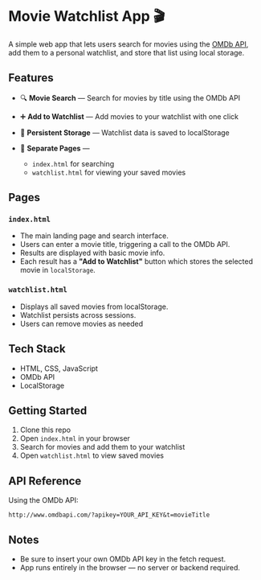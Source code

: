 # Movie Watchlist App 🎬

A simple web app that lets users search for movies using the [OMDb API](http://www.omdbapi.com/), add them to a personal watchlist, and store that list using local storage. 

## Features

* 🔍 **Movie Search** — Search for movies by title using the OMDb API
* ➕ **Add to Watchlist** — Add movies to your watchlist with one click
* 📂 **Persistent Storage** — Watchlist data is saved to localStorage
* 📄 **Separate Pages** —

  * `index.html` for searching
  * `watchlist.html` for viewing your saved movies

## Pages

### `index.html`

* The main landing page and search interface.
* Users can enter a movie title, triggering a call to the OMDb API.
* Results are displayed with basic movie info.
* Each result has a **"Add to Watchlist"** button which stores the selected movie in `localStorage`.

### `watchlist.html`

* Displays all saved movies from localStorage.
* Watchlist persists across sessions.
* Users can remove movies as needed

## Tech Stack

* HTML, CSS, JavaScript
* OMDb API
* LocalStorage

## Getting Started

1. Clone this repo
2. Open `index.html` in your browser
3. Search for movies and add them to your watchlist
4. Open `watchlist.html` to view saved movies

## API Reference

Using the OMDb API:

```
http://www.omdbapi.com/?apikey=YOUR_API_KEY&t=movieTitle
```

## Notes

* Be sure to insert your own OMDb API key in the fetch request.
* App runs entirely in the browser — no server or backend required.


